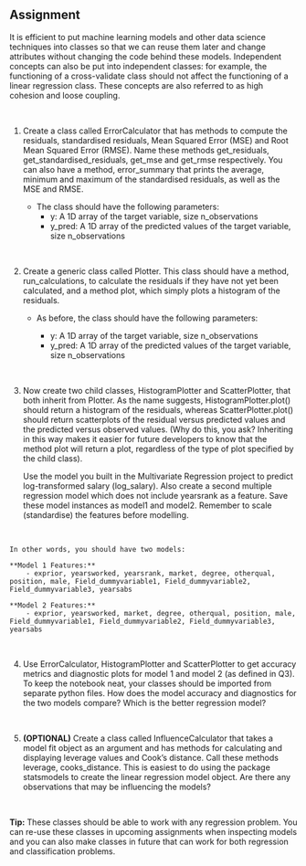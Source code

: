 ## Assignment

It is efficient to put machine learning models and other data science techniques into classes so that we can reuse them later and change attributes without changing the code behind these models. Independent concepts can also be put into independent classes: for example, the functioning of a cross-validate class should not affect the functioning of a linear regression class. These concepts are also referred to as high cohesion and loose coupling.

<br />

1. Create a class called ErrorCalculator that has methods to compute the residuals, standardised residuals, Mean Squared Error (MSE) and Root Mean Squared Error (RMSE). Name these methods get_residuals, get_standardised_residuals, get_mse and get_rmse respectively. You can also have a method, error_summary that prints the average, minimum and maximum of the standardised residuals, as well as the MSE and RMSE.

    - The class should have the following parameters:
        - y: A 1D array of the target variable, size n_observations
        - y_pred: A 1D array of the predicted values of the target variable, size n_observations

<br />

2. Create a generic class called Plotter. This class should have a method, run_calculations, to calculate the residuals if they have not yet been calculated, and a method plot, which simply plots a histogram of the residuals.

    - As before, the class should have the following parameters:

        - y: A 1D array of the target variable, size n_observations
        - y_pred: A 1D array of the predicted values of the target variable, size n_observations

<br />

3. Now create two child classes, HistogramPlotter and ScatterPlotter, that both inherit from Plotter. As the name suggests, HistogramPlotter.plot() should return a histogram of the residuals, whereas ScatterPlotter.plot() should return scatterplots of the residual versus predicted values and the predicted versus observed values. (Why do this, you ask? Inheriting in this way makes it easier for future developers to know that the method plot will return a plot, regardless of the type of plot specified by the child class).

    Use the model you built in the Multivariate Regression project to predict log-transformed salary (log_salary). Also create a second multiple regression model which does not include yearsrank as a feature. Save these model instances as model1 and model2. Remember to scale (standardise) the features before modelling.

<br />

    In other words, you should have two models:

    **Model 1 Features:**
        - exprior, yearsworked, yearsrank, market, degree, otherqual, position, male, Field_dummyvariable1, Field_dummyvariable2, Field_dummyvariable3, yearsabs

    **Model 2 Features:**
        - exprior, yearsworked, market, degree, otherqual, position, male, Field_dummyvariable1, Field_dummyvariable2, Field_dummyvariable3, yearsabs

<br />

4. Use ErrorCalculator, HistogramPlotter and ScatterPlotter to get accuracy metrics and diagnostic plots for model 1 and model 2 (as defined in Q3). To keep the notebook neat, your classes should be imported from separate python files. How does the model accuracy and diagnostics for the two models compare? Which is the better regression model?

<br />

5. **(OPTIONAL)** Create a class called InfluenceCalculator that takes a model fit object as an argument and has methods for calculating and displaying leverage values and Cook’s distance. Call these methods leverage, cooks_distance. This is easiest to do using the package statsmodels to create the linear regression model object. Are there any observations that may be influencing the models?

<br />

**Tip:** These classes should be able to work with any regression problem. You can re-use these classes in upcoming assignments when inspecting models and you can also make classes in future that can work for both regression and classification problems.